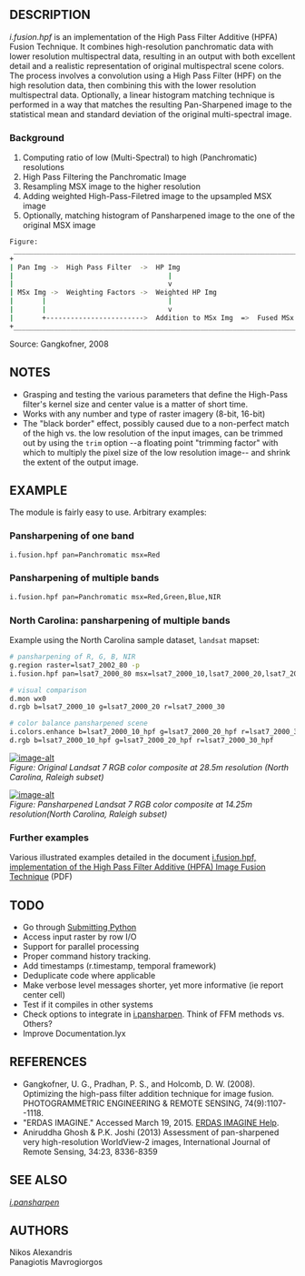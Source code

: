 ## DESCRIPTION

*i.fusion.hpf* is an implementation of the High Pass Filter Additive
(HPFA) Fusion Technique. It combines high-resolution panchromatic data
with lower resolution multispectral data, resulting in an output with
both excellent detail and a realistic representation of original
multispectral scene colors. The process involves a convolution using a
High Pass Filter (HPF) on the high resolution data, then combining this
with the lower resolution multispectral data. Optionally, a linear
histogram matching technique is performed in a way that matches the
resulting Pan-Sharpened image to the statistical mean and standard
deviation of the original multi-spectral image.

### Background

1. Computing ratio of low (Multi-Spectral) to high (Panchromatic)
    resolutions
2. High Pass Filtering the Panchromatic Image
3. Resampling MSX image to the higher resolution
4. Adding weighted High-Pass-Filetred image to the upsampled MSX image
5. Optionally, matching histogram of Pansharpened image to the one of
    the original MSX image

```sh
Figure:
 ____________________________________________________________________________
+                                                                            +
| Pan Img ->  High Pass Filter  ->  HP Img                                   |
|                                      |                                     |
|                                      v                                     |
| MSx Img ->  Weighting Factors ->  Weighted HP Img                          |
|       |                              |                                     |
|       |                              v                                     |
|       +------------------------>  Addition to MSx Img  =>  Fused MSx Image |
+____________________________________________________________________________+

```

Source: Gangkofner, 2008

## NOTES

  - Grasping and testing the various parameters that define the
    High-Pass filter's kernel size and center value is a matter of short
    time.
  - Works with any number and type of raster imagery (8-bit, 16-bit)
  - The "black border" effect, possibly caused due to a non-perfect
    match of the high vs. the low resolution of the input images, can be
    trimmed out by using the `trim` option --a floating point "trimming
    factor" with which to multiply the pixel size of the low resolution
    image-- and shrink the extent of the output image.

## EXAMPLE

The module is fairly easy to use. Arbitrary examples:

### Pansharpening of one band

```sh
i.fusion.hpf pan=Panchromatic msx=Red
```

### Pansharpening of multiple bands

```sh
i.fusion.hpf pan=Panchromatic msx=Red,Green,Blue,NIR
```

### North Carolina: pansharpening of multiple bands

Example using the North Carolina sample dataset, `landsat` mapset:

```sh
# pansharpening of R, G, B, NIR
g.region raster=lsat7_2002_80 -p
i.fusion.hpf pan=lsat7_2000_80 msx=lsat7_2000_10,lsat7_2000_20,lsat7_2000_30,lsat7_2000_40 suffix=_hpf

# visual comparison
d.mon wx0
d.rgb b=lsat7_2000_10 g=lsat7_2000_20 r=lsat7_2000_30

# color balance pansharpened scene
i.colors.enhance b=lsat7_2000_10_hpf g=lsat7_2000_20_hpf r=lsat7_2000_30_hpf
d.rgb b=lsat7_2000_10_hpf g=lsat7_2000_20_hpf r=lsat7_2000_30_hpf
```

[![image-alt](i_fusion_hpf_lsat7_orig_rgb.png)](i_fusion_hpf_lsat7_orig_rgb.png)  
*Figure: Original Landsat 7 RGB color composite at 28.5m resolution
(North Carolina, Raleigh subset)*

[![image-alt](i_fusion_hpf_lsat7_hpf_rgb.png)](i_fusion_hpf_lsat7_hpf_rgb.png)  
*Figure: Pansharpened Landsat 7 RGB color composite at 14.25m
resolution(North Carolina, Raleigh subset)*

### Further examples

Various illustrated examples detailed in the document [i.fusion.hpf,
implementation of the High Pass Filter Additive (HPFA) Image Fusion
Technique](https://gitlab.com/NikosAlexandris/i.fusion.hpf/blob/master/Documentation.pdf)
(PDF)

## TODO

  - Go through [Submitting
    Python](https://trac.osgeo.org/grass/wiki/Submitting/Python)
  - Access input raster by row I/O
  - Support for parallel processing
  - Proper command history tracking.
  - Add timestamps (r.timestamp, temporal framework)
  - Deduplicate code where applicable
  - Make verbose level messages shorter, yet more informative (ie report
    center cell)
  - Test if it compiles in other systems
  - Check options to integrate in
    [i.pansharpen](https://grass.osgeo.org/grass-stable/manuals/i.pansharpen.html).
    Think of FFM methods vs. Others?
  - Improve Documentation.lyx

## REFERENCES

  - Gangkofner, U. G., Pradhan, P. S., and Holcomb, D. W. (2008).
    Optimizing the high-pass filter addition technique for image fusion.
    PHOTOGRAMMETRIC ENGINEERING & REMOTE SENSING, 74(9):1107--1118.
  - "ERDAS IMAGINE." Accessed March 19, 2015. [ERDAS IMAGINE
    Help](http://doc.hexagongeospatial.com/ERDAS-IMAGINE/ERDAS_IMAGINE_Help/#ii_hpfmerge_mergedialog.htm).
  - Aniruddha Ghosh & P.K. Joshi (2013) Assessment of pan-sharpened very
    high-resolution WorldView-2 images, International Journal of Remote
    Sensing, 34:23, 8336-8359

## SEE ALSO

*[i.pansharpen](https://grass.osgeo.org/grass-stable/manuals/i.pansharpen.html)*

## AUTHORS

Nikos Alexandris  
Panagiotis Mavrogiorgos
